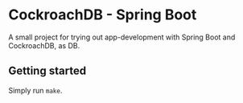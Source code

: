 CockroachDB - Spring Boot
=========================

A small project for trying out app-development with Spring Boot and CockroachDB,
as DB.

Getting started
---------------

Simply run `make`.
